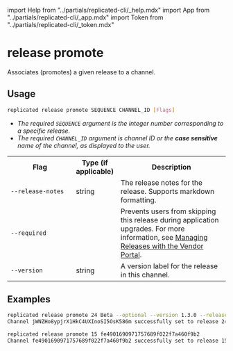 import Help from "../partials/replicated-cli/_help.mdx"
import App from "../partials/replicated-cli/_app.mdx"
import Token from "../partials/replicated-cli/_token.mdx"

# release promote

Associates (promotes) a given release to a channel.

## Usage
```bash
replicated release promote SEQUENCE CHANNEL_ID [Flags]
```

* _The required `SEQUENCE` argument is the integer number corresponding to a specific release._
* _The required `CHANNEL_ID` argument is channel ID or the **case sensitive** name of the channel, as displayed to the user._

<table>
  <tr>
    <th width="30%">Flag</th>
    <th width="20%">Type (if applicable)</th>
    <th width="50%">Description</th>
  </tr>
  <App/>
  <Help/>
  <tr>
    <td><code>--release-notes</code></td>
    <td>string</td>
    <td>The release notes for the release. Supports markdown formatting.</td>
  </tr>
  <tr>
    <td><code>--required</code></td>
    <td></td>
    <td>Prevents users from skipping this release during application upgrades. For more information, see <a href="/vendor/releases-creating-releases">Managing Releases with the Vendor Portal</a>.</td>
  </tr>
  <Token/>
  <tr>
    <td><code>--version</code></td>
    <td>string</td>
    <td>A version label for the release in this channel.</td>
  </tr>
</table>

## Examples
```bash
replicated release promote 24 Beta --optional --version 1.3.0 --release-notes "Optional Beta release for feature X"
Channel jWNZHo8ypjrX1HkC4UXInoSI5OsK586m successfully set to release 24
```

```bash
replicated release promote 15 fe4901690971757689f022f7a460f9b2
Channel fe4901690971757689f022f7a460f9b2 successfully set to release 15
